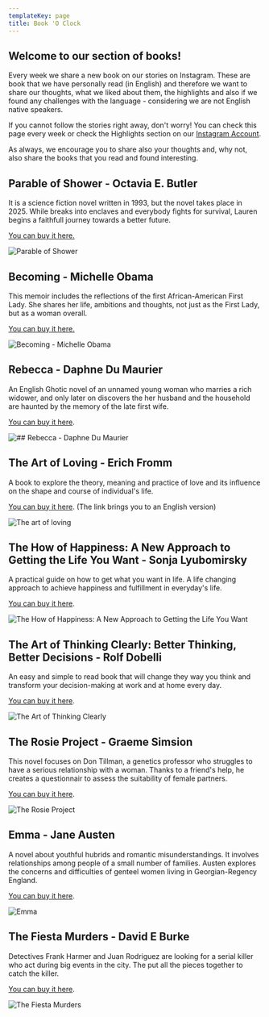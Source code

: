 ```yaml
---
templateKey: page
title: Book 'O Clock
---
```

## Welcome to our section of books!

Every week we share a new book on our stories on Instagram. These are book that we have personally read (in English) and therefore we want to share our thoughts, what we liked about them, the highlights and also if we found any challenges with the language - considering we are not English native speakers. 

If you cannot follow the stories right away, don't worry! You can check this page every week or check the Highlights section on our [Instagram Account](https://www.instagram.com/the_expatmagazine/). 

As always, we encourage you to share also your thoughts and, why not, also share the books that you read and found interesting.

## Parable of Shower - Octavia E. Butler

It is a science fiction novel written in 1993, but the novel takes place in 2025. While breaks into enclaves and everybody fights for survival, Lauren begins a faithfull journey towards a better future. 

[You can buy it here.](https://amzn.to/3rzeHMd) 

![Parable of Shower](/img/img_0840.jpg)

## Becoming - Michelle Obama

This memoir includes the reflections of the first African-American First Lady. She shares her life, ambitions and thoughts, not just as the First Lady, but as a woman overall.  

[You can buy it here. ](https://amzn.to/38gKcmn)

![Becoming - Michelle Obama](/img/img_0596.jpg)

## Rebecca - Daphne Du Maurier

An English Ghotic novel of an unnamed young woman who marries a rich widower, and only later on discovers the her husband and the household are haunted by the memory of the late  first wife. 

[You can buy it here](https://amzn.to/3u9TGt4). 

![## Rebecca - Daphne Du Maurier](/img/img_0027.jpg)

## The Art of Loving - Erich Fromm

A book to explore the theory, meaning and practice of love and its influence on the shape and course of individual's life. 

[You can buy it here](https://amzn.to/38DuMsw). (The link brings you to an English version) 

![The art of loving](/img/img_0528.jpg)

## The How of Happiness: A New Approach to Getting the Life You Want - Sonja Lyubomirsky

A practical guide on how to get what you want in life. A life changing approach to achieve happiness and fulfillment in everyday's life. 

[You can buy it here](https://amzn.to/3axBmkq). 

![The How of Happiness: A New Approach to Getting the Life You Want](/img/4b51c6aa-b3e7-411b-a7f8-000a595aac96.png)

## **The Art of Thinking Clearly: Better Thinking, Better Decisions** - Rolf Dobelli

An easy and simple to read book that will change they way you think and transform your decision-making at work and at home every day.  

[You can buy it here](https://amzn.to/3r88V3B). 

![The Art of Thinking Clearly](/img/img_9990.jpg)

## **The Rosie Project** - Graeme Simsion

This novel focuses on Don Tillman, a genetics professor who struggles to have a serious relationship with a woman. Thanks to a friend's help, he creates a questionnair to assess the suitability of female partners. 

[You can buy it here](https://amzn.to/3sEPKQk). 

![The Rosie Project](/img/img_9987.jpg)

## **Emma** - Jane Austen

A novel about youthful hubrids and romantic misunderstandings. It involves relationships among people of a small number of families. Austen explores the concerns and difficulties of genteel women living in Georgian-Regency England. 

[You can buy it here](https://amzn.to/39n5Jec).

![Emma](/img/img_9989.jpg)

## The Fiesta Murders - David E Burke

Detectives Frank Harmer and Juan Rodriguez are looking for a serial killer who act during big events in the city. The put all the pieces together to catch the killer. 

[You can buy it here](https://amzn.to/3qRdEG2).

![The Fiesta Murders](/img/img_3186.jpeg)